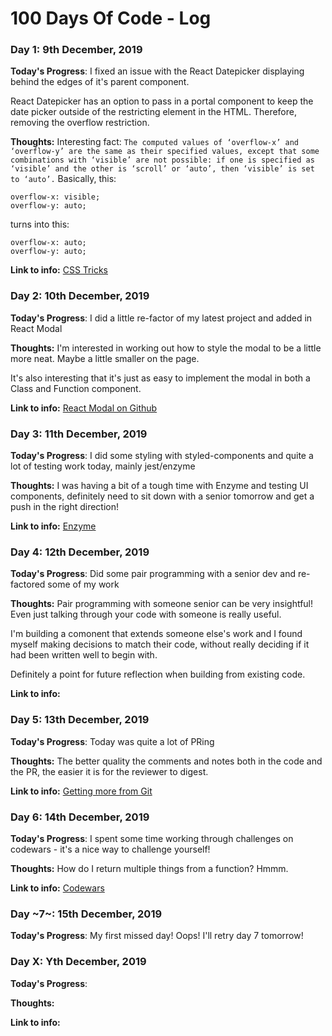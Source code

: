 # 100 Days Of Code - Log

### Day 1: 9th December, 2019

**Today's Progress**: I fixed an issue with the React Datepicker displaying behind the edges of it's parent component.

React Datepicker has an option to pass in a portal component to keep the date picker outside of the restricting element in the HTML. Therefore, removing the overflow restriction.

**Thoughts:** Interesting fact: `The computed values of ‘overflow-x’ and ‘overflow-y’ are the same as their specified values, except that some combinations with ‘visible’ are not possible: if one is specified as ‘visible’ and the other is ‘scroll’ or ‘auto’, then ‘visible’ is set to ‘auto’.`
Basically, this:
```
overflow-x: visible;
overflow-y: auto;
```
turns into this:
```
overflow-x: auto;
overflow-y: auto;
```

**Link to info:** [CSS Tricks](https://css-tricks.com/popping-hidden-overflow/)


### Day 2: 10th December, 2019

**Today's Progress**: I did a little re-factor of my latest project and added in React Modal

**Thoughts:** I'm interested in working out how to style the modal to be a little more neat. Maybe a little smaller on the page.

It's also interesting that it's just as easy to implement the modal in both a Class and Function component.

**Link to info:** [React Modal on Github](https://github.com/reactjs/react-modal)


### Day 3: 11th December, 2019

**Today's Progress**: I did some styling with styled-components and quite a lot of testing work today, mainly jest/enzyme

**Thoughts:** I was having a bit of a tough time with Enzyme and testing UI components, definitely need to sit down with a senior tomorrow and get a push in the right direction!

**Link to info:** [Enzyme](https://airbnb.io/enzyme/docs/api/)


### Day 4: 12th December, 2019

**Today's Progress**: Did some pair programming with a senior dev and re-factored some of my work

**Thoughts:** Pair programming with someone senior can be very insightful! Even just talking through your code with someone is really useful.

I'm building a comonent that extends someone else's work and I found myself making decisions to match their code, without really deciding if it had been written well to begin with.

Definitely a point for future reflection when building from existing code.

**Link to info:** []()


### Day 5: 13th December, 2019

**Today's Progress**: Today was quite a lot of PRing

**Thoughts:** The better quality the comments and notes both in the code and the PR, the easier it is for the reviewer to digest.

**Link to info:** [Getting more from Git](https://www.youtube.com/watch?v=FQ4IdcrOUz0)


### Day 6: 14th December, 2019

**Today's Progress**: I spent some time working through challenges on codewars - it's a nice way to challenge yourself!

**Thoughts:** How do I return multiple things from a function? Hmmm.

**Link to info:** [Codewars](https://www.codewars.com/)


### Day ~7~: 15th December, 2019

**Today's Progress**: My first missed day! Oops! I'll retry day 7 tomorrow!

### Day X: Yth December, 2019

**Today's Progress**: 

**Thoughts:** 

**Link to info:** []()
